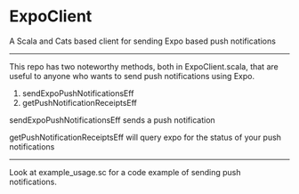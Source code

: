 # ExpoClient
A Scala and Cats based client for sending Expo based push notifications

----

This repo has two noteworthy methods, both in ExpoClient.scala, that are useful to anyone who wants to send push notifications using Expo.
  1. sendExpoPushNotificationsEff
  2. getPushNotificationReceiptsEff

sendExpoPushNotificationsEff sends a push notification

getPushNotificationReceiptsEff will query expo for the status of your push notifications

---

Look at example_usage.sc for a code example of sending push notifications.